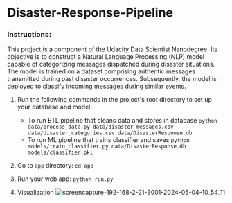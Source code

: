 # Disaster-Response-Pipeline

### Instructions:
This project is a component of the Udacity Data Scientist Nanodegree. Its objective is to construct a Natural Language Processing (NLP) model capable of categorizing messages dispatched during disaster situations. The model is trained on a dataset comprising authentic messages transmitted during past disaster occurrences. Subsequently, the model is deployed to classify incoming messages during similar events.


1. Run the following commands in the project's root directory to set up your database and model.

    - To run ETL pipeline that cleans data and stores in database
        `python data/process_data.py data/disaster_messages.csv data/disaster_categories.csv data/DisasterResponse.db`
    - To run ML pipeline that trains classifier and saves
        `python models/train_classifier.py data/DisasterResponse.db models/classifier.pkl`

2. Go to `app` directory: `cd app`

3. Run your web app: `python run.py`

4. Visualization
   ![screencapture-192-168-2-21-3001-2024-05-04-10_54_11](https://github.com/anhtran192/Disaster-Response-Pipeline/assets/147739264/d833dab6-a567-4356-af6b-7b030a107e61)
